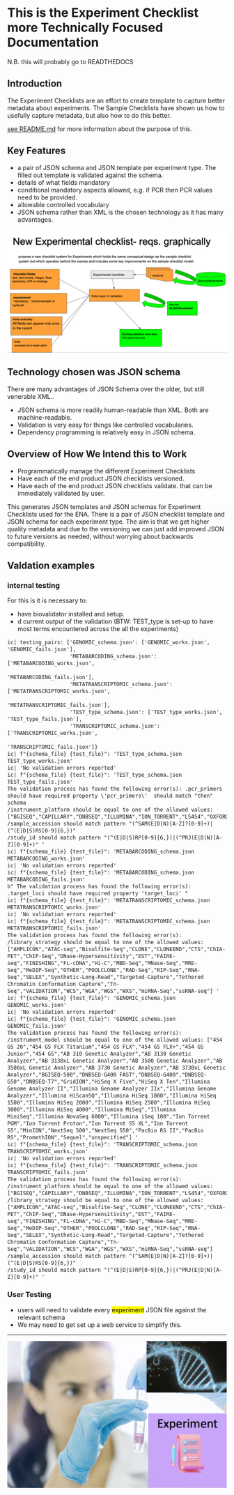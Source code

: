 # This is the Experiment Checklist more Technically Focused Documentation


N.B. this will probably go to READTHEDOCS

## Introduction
The Experiment Checklists are an effort to create template to capture 
better metadata about experiments. The Sample Checklists have shown us how to usefully 
capture metadata, but also how to do this better.

[see README.md](../README.md) for more information about the purpose of this.

## Key Features
* a pair of JSON schema and JSON template per experiment type. The filled out template is validated against the schema. 
* details of what fields mandatory 
* conditional mandatory aspects allowed, e.g. if PCR then PCR values need to be provided.
* allowable controlled vocabulary 
* JSON schema rather than XML is the chosen technology as it has many advantages.

![](ExperimentChecklistGraphically.png)



## Technology chosen was JSON schema
There are many advantages of JSON Schema over the older, but still venerable XML..
* JSON schema is more readily human-readable than XML. Both are machine-readable.
* Validation is very easy for things like controlled vocabularies.
* Dependency programming is relatively easy in JSON schema.

## Overview of How We Intend this to Work

* Programmatically manage the different Experiment Checklists
* Have each of the end product JSON checklists versioned.
* Have each of the end product JSON checklists validate. that can be immediately 
validated by user.

This generates JSON templates and JSON schemas for Experiment Checklists used for the ENA. There is a pair of JSON checklist template and JSON schema for each experiment type.
The aim is that we get higher quality metadata and due to the versioning we can just 
add improved JSON to future versions as needed, without worrying about backwards compatibility. 

## Valdation examples

### internal testing
For this is it is necessary to:
* have biovalidator installed and setup.
* d
current output of the validation (BTW: TEST_type is set-up to have most terms encountered across the all the experiments)
```
ic| testing_pairs: {'GENOMIC_schema.json': ['GENOMIC_works.json', 'GENOMIC_fails.json'],
                    'METABARCODING_schema.json': ['METABARCODING_works.json',
                                                  'METABARCODING_fails.json'],
                    'METATRANSCRIPTOMIC_schema.json': ['METATRANSCRIPTOMIC_works.json',
                                                       'METATRANSCRIPTOMIC_fails.json'],
                    'TEST_type_schema.json': ['TEST_type_works.json', 'TEST_type_fails.json'],
                    'TRANSCRIPTOMIC_schema.json': ['TRANSCRIPTOMIC_works.json',
                                                   'TRANSCRIPTOMIC_fails.json']}
ic| f"{schema_file} {test_file}": 'TEST_type_schema.json TEST_type_works.json'
ic| 'No validation errors reported'
ic| f"{schema_file} {test_file}": 'TEST_type_schema.json TEST_type_fails.json'
The validation process has found the following error(s): .pcr_primers should have required property \'pcr_primers\'  should match "then" schema 
/instrument_platform should be equal to one of the allowed values: ["BGISEQ","CAPILLARY","DNBSEQ","ILLUMINA","ION_TORRENT","LS454","OXFORD_NANOPORE","PACBIO_SMRT"] 
/sample_accession should match pattern "(^SAM(E|D|N)[A-Z]?[0-9]+)|(^(E|D|S)RS[0-9]{6,})" 
/study_id should match pattern "(^(E|D|S)RP[0-9]{6,})|(^PRJ(E|D|N)[A-Z][0-9]+)" '
ic| f"{schema_file} {test_file}": 'METABARCODING_schema.json METABARCODING_works.json'
ic| 'No validation errors reported'
ic| f"{schema_file} {test_file}": 'METABARCODING_schema.json METABARCODING_fails.json'
b" The validation process has found the following error(s): .target_loci should have required property 'target_loci' "
ic| f"{schema_file} {test_file}": 'METATRANSCRIPTOMIC_schema.json METATRANSCRIPTOMIC_works.json'
ic| 'No validation errors reported'
ic| f"{schema_file} {test_file}": 'METATRANSCRIPTOMIC_schema.json METATRANSCRIPTOMIC_fails.json'
The validation process has found the following error(s): 
/library_strategy should be equal to one of the allowed values: ["AMPLICON","ATAC-seq","Bisulfite-Seq","CLONE","CLONEEND","CTS","ChIA-PET","ChIP-Seq","DNase-Hypersensitivity","EST","FAIRE-seq","FINISHING","FL-cDNA","Hi-C","MBD-Seq","MNase-Seq","MRE-Seq","MeDIP-Seq","OTHER","POOLCLONE","RAD-Seq","RIP-Seq","RNA-Seq","SELEX","Synthetic-Long-Read","Targeted-Capture","Tethered Chromatin Conformation Capture","Tn-Seq","VALIDATION","WCS","WGA","WGS","WXS","miRNA-Seq","ssRNA-seq"] '
ic| f"{schema_file} {test_file}": 'GENOMIC_schema.json GENOMIC_works.json'
ic| 'No validation errors reported'
ic| f"{schema_file} {test_file}": 'GENOMIC_schema.json GENOMIC_fails.json'
The validation process has found the following error(s): 
/instrument_model should be equal to one of the allowed values: ["454 GS 20","454 GS FLX Titanium","454 GS FLX","454 GS FLX+","454 GS Junior","454 GS","AB 310 Genetic Analyzer","AB 3130 Genetic Analyzer","AB 3130xL Genetic Analyzer","AB 3500 Genetic Analyzer","AB 3500xL Genetic Analyzer","AB 3730 Genetic Analyzer","AB 3730xL Genetic Analyzer","BGISEQ-500","DNBSEQ-G400 FAST","DNBSEQ-G400","DNBSEQ-G50","DNBSEQ-T7","GridION","HiSeq X Five","HiSeq X Ten","Illumina Genome Analyzer II","Illumina Genome Analyzer IIx","Illumina Genome Analyzer","Illumina HiScanSQ","Illumina HiSeq 1000","Illumina HiSeq 1500","Illumina HiSeq 2000","Illumina HiSeq 2500","Illumina HiSeq 3000","Illumina HiSeq 4000","Illumina MiSeq","Illumina MiniSeq","Illumina NovaSeq 6000","Illumina iSeq 100","Ion Torrent PGM","Ion Torrent Proton","Ion Torrent S5 XL","Ion Torrent S5","MinION","NextSeq 500","NextSeq 550","PacBio RS II","PacBio RS","PromethION","Sequel","unspecified"] '
ic| f"{schema_file} {test_file}": 'TRANSCRIPTOMIC_schema.json TRANSCRIPTOMIC_works.json'
ic| 'No validation errors reported'
ic| f"{schema_file} {test_file}": 'TRANSCRIPTOMIC_schema.json TRANSCRIPTOMIC_fails.json'
The validation process has found the following error(s): 
/instrument_platform should be equal to one of the allowed values: ["BGISEQ","CAPILLARY","DNBSEQ","ILLUMINA","ION_TORRENT","LS454","OXFORD_NANOPORE","PACBIO_SMRT"] 
/library_strategy should be equal to one of the allowed values: ["AMPLICON","ATAC-seq","Bisulfite-Seq","CLONE","CLONEEND","CTS","ChIA-PET","ChIP-Seq","DNase-Hypersensitivity","EST","FAIRE-seq","FINISHING","FL-cDNA","Hi-C","MBD-Seq","MNase-Seq","MRE-Seq","MeDIP-Seq","OTHER","POOLCLONE","RAD-Seq","RIP-Seq","RNA-Seq","SELEX","Synthetic-Long-Read","Targeted-Capture","Tethered Chromatin Conformation Capture","Tn-Seq","VALIDATION","WCS","WGA","WGS","WXS","miRNA-Seq","ssRNA-seq"] 
/sample_accession should match pattern "(^SAM(E|D|N)[A-Z]?[0-9]+)|(^(E|D|S)RS[0-9]{6,})" 
/study_id should match pattern "(^(E|D|S)RP[0-9]{6,})|(^PRJ(E|D|N)[A-Z][0-9]+)" '
```
### User Testing
* users will need to validate every <mark>experiment</mark> JSON file against the relevant schema
* We may need to get set up a web service to simplify this.

***
![](ExptChecklistpng.png)